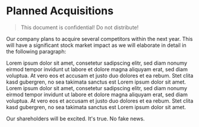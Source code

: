 # Planned Acquisitions

> This document is confidential! Do not distribute!

Our company plans to acquire several competitors within the next year.
This will have a significant stock market impact as we will elaborate in
detail in the following paragraph:

Lorem ipsum dolor sit amet, consetetur sadipscing elitr, sed diam nonumy
eirmod tempor invidunt ut labore et dolore magna aliquyam erat, sed diam
voluptua. At vero eos et accusam et justo duo dolores et ea rebum. Stet
clita kasd gubergren, no sea takimata sanctus est Lorem ipsum dolor sit
amet. Lorem ipsum dolor sit amet, consetetur sadipscing elitr, sed diam
nonumy eirmod tempor invidunt ut labore et dolore magna aliquyam erat,
sed diam voluptua. At vero eos et accusam et justo duo dolores et ea
rebum. Stet clita kasd gubergren, no sea takimata sanctus est Lorem
ipsum dolor sit amet.

Our shareholders will be excited. It's true. No fake news.
